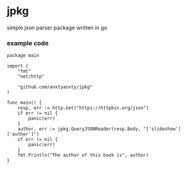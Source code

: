 # jpkg
simple json parser package written in go

### example code
```
package main

import (
	"fmt"
	"net/http"

	"github.com/anxtyanxty/jpkg"
)

func main() {
	resp, err := http.Get("https://httpbin.org/json")
	if err != nil {
		panic(err)
	}
	author, err := jpkg.QueryJSONReader(resp.Body, "['slideshow']['author']")
	if err != nil {
		panic(err)
	}
	fmt.Println("The author of this book is", author)
}
```
